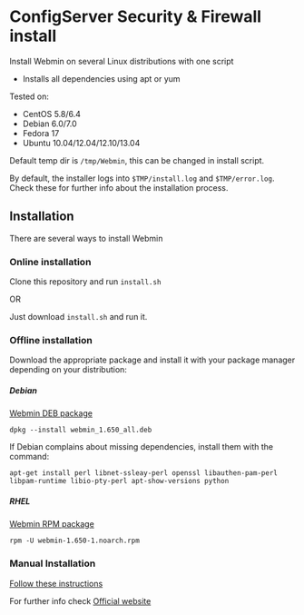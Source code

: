 ConfigServer Security & Firewall install
========================================

Install Webmin on several Linux distributions with one script

* Installs all dependencies using apt or yum

Tested on:
* CentOS 5.8/6.4
* Debian 6.0/7.0
* Fedora 17
* Ubuntu 10.04/12.04/12.10/13.04

Default temp dir is ````/tmp/Webmin````, this can be changed in install script.

By default, the installer logs into ````$TMP/install.log```` and ````$TMP/error.log````. Check these for further info about the installation process.

## Installation

There are several ways to install Webmin

### Online installation

Clone this repository and run ````install.sh````

OR

Just download ````install.sh```` and run it.

### Offline installation

Download the appropriate package and install it with your package manager depending on your distribution:

##### Debian

[Webmin DEB package](http://prdownloads.sourceforge.net/webadmin/webmin_1.650_all.deb)

````dpkg --install webmin_1.650_all.deb````

If Debian complains about missing dependencies, install them with the command:

````apt-get install perl libnet-ssleay-perl openssl libauthen-pam-perl libpam-runtime libio-pty-perl apt-show-versions python````

##### RHEL

[Webmin RPM package](http://prdownloads.sourceforge.net/webadmin/webmin-1.650-1.noarch.rpm)

````rpm -U webmin-1.650-1.noarch.rpm````

### Manual Installation
[Follow these instructions](http://www.webmin.com/tgz.html)



For further info check [Official website](http://www.webmin.com/)